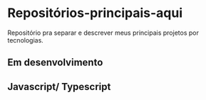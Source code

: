 # Repositórios-principais-aqui
Repositório pra separar e descrever meus principais projetos por tecnologias. 

## Em desenvolvimento

## Javascript/ Typescript

